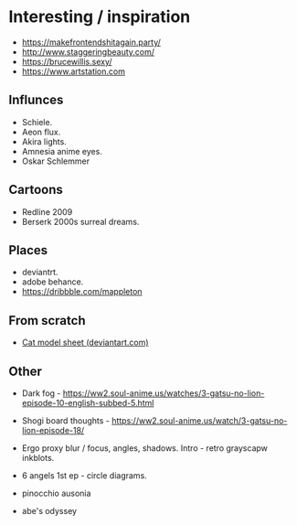 # Interesting / inspiration

* https://makefrontendshitagain.party/ 
* http://www.staggeringbeauty.com/
* https://brucewillis.sexy/
* https://www.artstation.com

## Influnces

* Schiele.
* Aeon flux.
* Akira lights.
* Amnesia anime eyes.
* Oskar Schlemmer

## Cartoons

* Redline 2009
* Berserk 2000s surreal dreams.

## Places

* deviantrt.
* adobe behance.
* https://dribbble.com/mappleton


## From scratch

* [Cat model sheet (deviantart.com)](https://www.deviantart.com/popular-24-hours/?section=&global=1&q=cat+model+sheet)

## Other

* Dark fog - https://ww2.soul-anime.us/watches/3-gatsu-no-lion-episode-10-english-subbed-5.html
* Shogi board thoughts - https://ww2.soul-anime.us/watch/3-gatsu-no-lion-episode-18/

* Ergo proxy blur / focus, angles, shadows. Intro - retro grayscapw inkblots. 
* 6 angels 1st ep - circle diagrams.
* pinocchio ausonia
* abe's odyssey 
